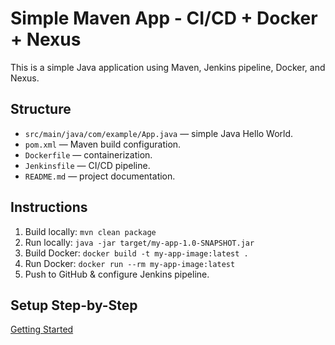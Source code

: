 # Simple Maven App - CI/CD + Docker + Nexus

This is a simple Java application using Maven, Jenkins pipeline, Docker, and Nexus.

## Structure

- `src/main/java/com/example/App.java` — simple Java Hello World.
- `pom.xml` — Maven build configuration.
- `Dockerfile` — containerization.
- `Jenkinsfile` — CI/CD pipeline.
- `README.md` — project documentation.

## Instructions

1. Build locally: `mvn clean package`
2. Run locally: `java -jar target/my-app-1.0-SNAPSHOT.jar`
3. Build Docker: `docker build -t my-app-image:latest .`
4. Run Docker: `docker run --rm my-app-image:latest`
5. Push to GitHub & configure Jenkins pipeline.


## Setup Step-by-Step

[Getting Started](https://github.com/tribhuwanpandey/Simple-maven-project/blob/main/setup-instructions.md)

